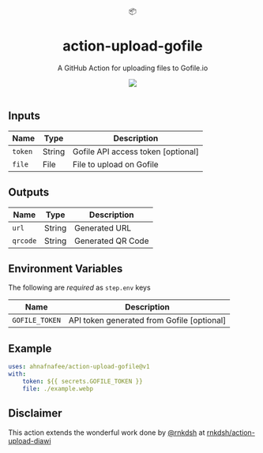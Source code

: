 <div align="center">
  📦
</div>
<h1 align="center">
  action-upload-gofile
</h1>

<p align="center">
   A GitHub Action for uploading files to Gofile.io
</p>

<div align="center">
  <a href="https://github.com/ahnafnafee/action-upload-gofile/actions/workflows/main.yml">
		<img src="https://github.com/ahnafnafee/action-upload-gofile/actions/workflows/main.yml/badge.svg?branch=main"/>
	</a>
</div>

<br />

## Inputs

| Name    | Type   | Description                        |
| ------- | ------ | ---------------------------------- |
| `token` | String | Gofile API access token [optional] |
| `file`  | File   | File to upload on Gofile           |

## Outputs

| Name     | Type   | Description       |
| -------- | ------ | ----------------- |
| `url`    | String | Generated URL     |
| `qrcode` | String | Generated QR Code |

## Environment Variables

The following are _required_ as `step.env` keys

| Name           | Description                                |
| -------------- | ------------------------------------------ |
| `GOFILE_TOKEN` | API token generated from Gofile [optional] |

## Example

```yaml
uses: ahnafnafee/action-upload-gofile@v1
with:
    token: ${{ secrets.GOFILE_TOKEN }}
    file: ./example.webp
```

## Disclaimer

This action extends the wonderful work done by [@rnkdsh](https://github.com/rnkdsh) at [rnkdsh/action-upload-diawi](https://github.com/rnkdsh/action-upload-diawi)
